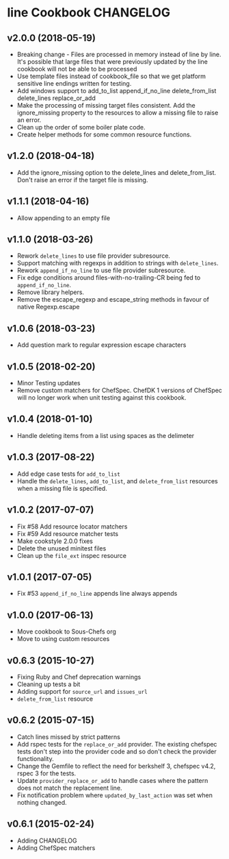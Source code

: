 # line Cookbook CHANGELOG

## v2.0.0 (2018-05-19)

- Breaking change - Files are processed in memory instead of line by line. It's possible that large files that were previously updated by the line cookbook will not be able to be processed
- Use template files instead of cookbook_file so that we get platform sensitive line endings written for testing.
- Add windows support to add_to_list append_if_no_line delete_from_list delete_lines replace_or_add
- Make the processing of missing target files consistent. Add the ignore_missing property to the resources to allow a missing file to raise an error. 
- Clean up the order of some boiler plate code.
- Create helper methods for some common resource functions.

## v1.2.0 (2018-04-18)

- Add the ignore_missing option to the delete_lines and delete_from_list. Don't raise an error if the target file is missing.

## v1.1.1 (2018-04-16)

- Allow appending to an empty file

## v1.1.0 (2018-03-26)

- Rework `delete_lines` to use file provider subresource.
- Support matching with regexps in addition to strings with `delete_lines`.
- Rework `append_if_no_line` to use file provider subresource.
- Fix edge conditions around files-with-no-trailing-CR being fed to `append_if_no_line`.
- Remove library helpers.
- Remove the escape_regexp and escape_string methods in favour of native Regexp.escape

## v1.0.6 (2018-03-23)

- Add question mark to regular expression escape characters

## v1.0.5 (2018-02-20)

- Minor Testing updates
- Remove custom matchers for ChefSpec. ChefDK 1 versions of ChefSpec will no longer work when unit testing against this cookbook.

## v1.0.4 (2018-01-10)

- Handle deleting items from a list using spaces as the delimeter

## v1.0.3 (2017-08-22)

- Add edge case tests for `add_to_list`
- Handle the `delete_lines`, `add_to_list`, and `delete_from_list` resources when a missing file is specified.

## v1.0.2 (2017-07-07)

- Fix #58 Add resource locator matchers
- Fix #59 Add resource matcher tests
- Make cookstyle 2.0.0 fixes
- Delete the unused minitest files
- Clean up the `file_ext` inspec resource

## v1.0.1 (2017-07-05)

- Fix #53 `append_if_no_line` appends line always appends

## v1.0.0 (2017-06-13)

- Move cookbook to Sous-Chefs org
- Move to using custom resources

## v0.6.3 (2015-10-27)

- Fixing Ruby and Chef deprecation warnings
- Cleaning up tests a bit
- Adding support for `source_url` and `issues_url`
- `delete_from_list` resource

## v0.6.2 (2015-07-15)

- Catch lines missed by strict patterns
- Add rspec tests for the `replace_or_add` provider. The existing chefspec tests don't step into the provider code and so don't check the provider functionality.
- Change the Gemfile to reflect the need for berkshelf 3, chefspec v4.2, rspec 3 for the tests.
- Update `provider_replace_or_add` to handle cases where the pattern does not match the replacement line.
- Fix notification problem where `updated_by_last_action` was set when nothing changed.

## v0.6.1 (2015-02-24)

- Adding CHANGELOG
- Adding ChefSpec matchers

